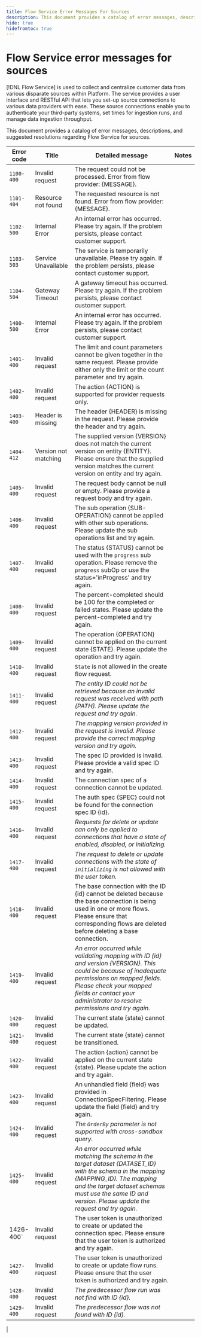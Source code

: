 ```yaml
---
title: Flow Service Error Messages For Sources
description: This document provides a catalog of error messages, descriptions, and suggested resolutions regarding Flow Service for Sources.
hide: true
hidefromtoc: true
---
```

# Flow Service error messages for sources

[!DNL Flow Service] is used to collect and centralize customer data from various disparate sources within Platform. The service provides a user interface and RESTful API that lets you set-up source connections to various data providers with ease. These source connections enable you to authenticate your third-party systems, set times for ingestion runs, and manage data ingestion throughput.

This document provides a catalog of error messages, descriptions, and suggested resolutions regarding Flow Service for sources.

| Error code | Title | Detailed message | Notes |
| --- | --- | --- | --- |
| `1100-400` | Invalid request | The request could not be processed. Error from flow provider: {MESSAGE}. |
| `1101-404` | Resource not found | The requested resource is not found. Error from flow provider: {MESSAGE}. |
| `1102-500` | Internal Error | An internal error has occurred. Please try again. If the problem persists, please contact customer support. |
| `1103-503` | Service Unavailable | The service is temporarily unavailable. Please try again. If the problem persists, please contact customer support. |
| `1104-504` | Gateway Timeout | A gateway timeout has occurred. Please try again. If the problem persists, please contact customer support. |
| `1400-500` | Internal Error | An internal error has occurred. Please try again. If the problem persists, please contact customer support. |
| `1401-400` | Invalid request | The limit and count parameters cannot be given together in the same request. Please provide either only the limit or the count parameter and try again. |
| `1402-400` | Invalid request | The action {ACTION} is supported for provider requests only. | 
| `1403-400` | Header is missing | The header {HEADER} is missing in the request. Please provide the header and try again. |
| `1404-412` | Version not matching | The supplied version {VERSION} does not match the current version on entity {ENTITY}. Please ensure that the supplied version matches the current version on entity and try again. |
| `1405-400` | Invalid request | The request body cannot be null or empty. Please provide a request body and try again. |
| `1406-400` | Invalid request | The sub operation {SUB-OPERATION} cannot be applied with other sub operations. Please update the sub operations list and try again. |
| `1407-400` | Invalid request | The status {STATUS} cannot be used with the `progress` sub operation. Please remove the `progress` subOp or use the status='inProgress' and try again. |
| `1408-400` | Invalid request | The percent-completed should be 100 for the completed or failed states. Please update the percent-completed and try again. |
| `1409-400` | Invalid request | The operation {OPERATION} cannot be applied on the current state {STATE}. Please update the operation and try again. |
| `1410-400` | Invalid request | `State` is not allowed in the create flow request. |
| `1411-400` | Invalid request | *The entity ID could not be retrieved because an invalid request was received with path {PATH}. Please update the request and try again.* | 
| `1412-400` | Invalid request | *The mapping version provided in the request is invalid. Please provide the correct mapping version and try again.* |
| `1413-400` | Invalid request | The spec ID provided is  invalid. Please provide a valid spec ID and try again. |
| `1414-400` | Invalid request | The connection spec of a connection cannot be updated. |
| `1415-400` | Invalid request | The auth spec {SPEC} could not be found for the connection spec ID {id}. |
| `1416-400` | Invalid request | *Requests for delete or update can only be applied to connections that have a state of enabled, disabled, or initializing.* |
| `1417-400` | Invalid request | *The request to delete or update connections with the state of `initializing` is not allowed with the user token.* |
| `1418-400` | Invalid request | The base connection with the ID {id} cannot be deleted because the base connection is being used in one or more flows. Please ensure that corresponding flows are deleted before deleting a base connection. |
| `1419-400` | Invalid request | *An error occurred while validating mapping with ID {id} and version {VERSION}. This could be because of inadequate permissions on mapped fields. Please check your mapped fields or contact your administrator to resolve permissions and try again.* |
| `1420-400` | Invalid request | The current state {state} cannot be updated. |
| `1421-400` | Invalid request | The current state {state} cannot be transitioned. |
| `1422-400` | Invalid request | The action {action} cannot be applied on the current state {state}. Please update the action and try again. |
| `1423-400` | Invalid request | An unhandled field {field} was provided in ConnectionSpecFiltering. Please update the field {field} and try again. |
| `1424-400` | Invalid request | *The `OrderBy` parameter is not supported with cross-sandbox query.* |
| `1425-400` | Invalid request | *An error occurred while matching the schema in the target dataset {DATASET_ID} with the schema in the mapping {MAPPING_ID}. The mapping and the target dataset schemas must use the same ID and version. Please update the request and try again.* |
| 1426-400` | Invalid request | The user token is unauthorized to create or updated the connection spec. Please ensure that the user token is authorized and try again. |
| `1427-400` | Invalid request | The user token is unauthorized to create or update flow runs. Please ensure that the user token is authorized and try again. |
| `1428-400` | Invalid request | *The predecessor flow run was not find with ID {id}.* |
| `1429-400` | Invalid request | *The predecessor flow was not found with ID {id}.* |
|
